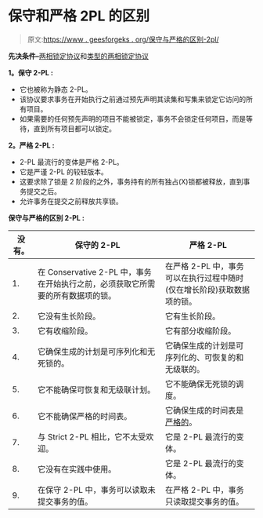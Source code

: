 # 保守和严格 2PL 的区别

> 原文:[https://www . geesforgeks . org/保守与严格的区别-2pl/](https://www.geeksforgeeks.org/difference-between-conservative-and-strict-2pl/)

**先决条件–**[两相锁定协议](https://www.geeksforgeeks.org/two-phase-locking-protocol/?ref=rp)和[类型的两相锁定协议](https://www.geeksforgeeks.org/categories-of-two-phase-locking-strict-rigorous-conservative/)

**1。保守 2-PL :**

*   它也被称为静态 2-PL。
*   该协议要求事务在开始执行之前通过预先声明其读集和写集来锁定它访问的所有项目。
*   如果需要的任何预先声明的项目不能被锁定，事务不会锁定任何项目，而是等待，直到所有项目都可以锁定。

**2。严格 2-PL :**

*   2-PL 最流行的变体是严格 2-PL。
*   它是严谨 2-PL 的较轻版本。
*   这要求除了锁是 2 阶段的之外，事务持有的所有独占(X)锁都被释放，直到事务提交之后。
*   允许事务在提交之前释放共享锁。

**保守与严格的区别 2-PL :**

<center>

| 没有。 | 保守的 2-PL | 严格 2-PL |
| --- | --- | --- |
| 1. | 在 Conservative 2-PL 中，事务在开始执行之前，必须获取它所需要的所有数据项的锁。 | 在严格 2-PL 中，事务可以在执行过程中随时(仅在增长阶段)获取数据项的锁。 |
| 2. | 它没有生长阶段。 | 它有生长阶段。 |
| 3. | 它有收缩阶段。 | 它有部分收缩阶段。 |
| 4. | 它确保生成的计划是可序列化和无死锁的。 | 它确保生成的计划是可序列化的、可恢复的和无级联的。 |
| 5. | 它不能确保可恢复和无级联计划。 | 它不能确保无死锁的调度。 |
| 6. | 它不能确保严格的时间表。 | 它确保生成的时间表是[严格的](https://www.geeksforgeeks.org/types-of-schedules-in-dbms/)。 |
| 7. | 与 Strict 2-PL 相比，它不太受欢迎。 | 它是 2-PL 最流行的变体。 |
| 8. | 它没有在实践中使用。 | 它是 2-PL 最流行的变体。 |
| 9. | 在保守 2-PL 中，事务可以读取未提交事务的值。 | 在严格 2-PL 中，事务只读取提交事务的值。 |

</center>